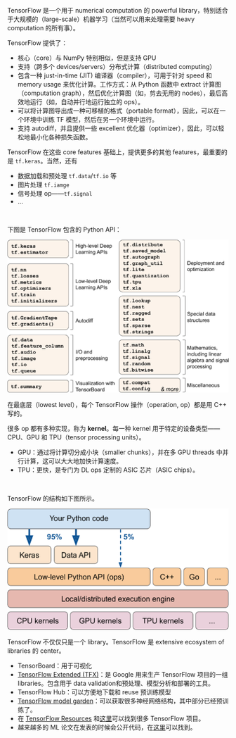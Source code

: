 TensorFlow 是一个用于 numerical computation 的 powerful library，特别适合于大规模的（large-scale）机器学习（当然可以用来处理需要 heavy computation 的所有事）。

TensorFlow 提供了：

- 核心（core）与 NumPy 特别相似，但是支持 GPU
- 支持（跨多个 devices/servers）分布式计算（distributed computing）
- 包含一种 just-in-time (JIT) 编译器（compiler），可用于针对 speed 和 memory usage 来优化计算。工作方式：从 Python 函数中 extract 计算图（computation graph），然后优化计算图（如，剪去无用的 nodes），最后高效地运行（如，自动并行地运行独立的 ops）。
- 可以将计算图导出成一种可移植的格式（portable format），因此，可以在一个环境中训练 TF 模型，然后在另一个环境中运行。
- 支持 autodiff，并且提供一些 excellent 优化器（optimizer），因此，可以轻松地最小化各种损失函数。

TensorFlow 在这些 core features 基础上，提供更多的其他 features，最重要的是 `tf.keras`。当然，还有

- 数据加载和预处理 `tf.data`/`tf.io` 等
- 图片处理 `tf.iamge`
- 信号处理 op——`tf.signal`
- ...

<br>

下图是 TensorFlow 包含的 Python API：

![TensorFlow's Python API](chap12-figs/tf_python_api.png)

在最底层（lowest level），每个 TensorFlow 操作（operation, op）都是用 C++ 写的。

很多 op 都有多种实现，称为 **kernel**。每一种 kernel 用于特定的设备类型——CPU、GPU 和 TPU（tensor processing units）。

- GPU：通过将计算切分成小块（smaller chunks），并在多 GPU threads 中并行计算，这可以大大地加快计算速度。
- TPU：更快，是专门为 DL ops 定制的 ASIC 芯片（ASIC chips）。

<br>

TensorFlow 的结构如下图所示。

![TensorFlow's architecutre](chap12-figs/tf_architecture.png)



TensorFlow 不仅仅只是一个 library。TensorFlow 是 extensive ecosystem of libraries 的 center。

- TensorBoard：用于可视化
- [TensorFlow Extended (TFX)](https://www.tensorflow.org/tfx)：是 Google 用来生产 TensorFlow 项目的一组 libraries。包含用于 data validation和预处理、模型分析和部署的工具。
- TensorFlow Hub：可以方便地下载和 reuse 预训练模型
- [TensorFlow model garden](https://github.com/tensorflow/models/)：可以获取很多神经网络结构，其中部分已经预训练了。
- 在 [TensorFlow Resources](https://www.tensorflow.org/resources) 和[这里](https://github.com/jtoy/awesome-tensorflow)可以找到很多 TensorFlow 项目。
- 越来越多的 ML 论文在发表的时候会公开代码，在[这里](https://paperswithcode.com/)可以找到。



